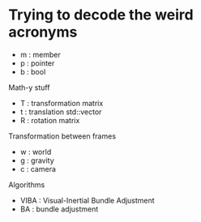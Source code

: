 # Trying to decode the weird acronyms  

* m : member
* p : pointer
* b : bool  

Math-y stuff
* T : transformation matrix
* t : translation std::vector
* R : rotation matrix  

Transformation between frames
* w : world
* g : gravity
* c : camera  

Algorithms
* VIBA : Visual-Inertial Bundle Adjustment
* BA : bundle adjustment